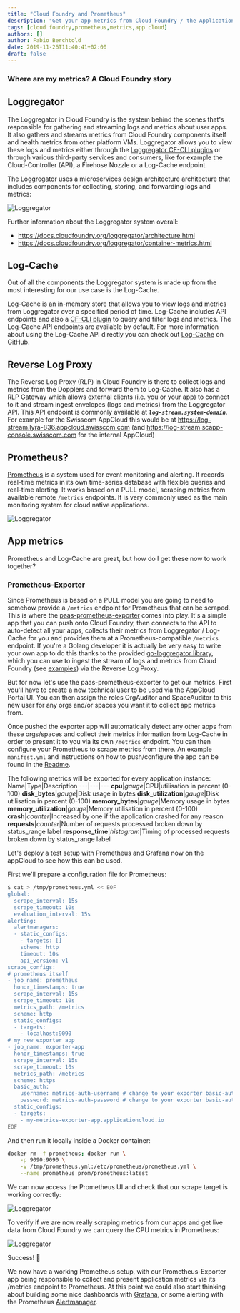 ```yaml
---
title: "Cloud Foundry and Prometheus"
description: "Get your app metrics from Cloud Foundry / the Application Cloud"
tags: [cloud foundry,prometheus,metrics,app cloud]
authors: []
author: Fabio Berchtold
date: 2019-11-26T11:40:41+02:00
draft: false
---
```


### Where are my metrics? A Cloud Foundry story

## Loggregator

The Loggregator in Cloud Foundry is the system behind the scenes that's responsible for gathering and streaming logs and metrics about user apps. It also gathers and streams metrics from Cloud Foundry components itself and health metrics from other platform VMs. Loggregator allows you to view these logs and metrics either through the [Loggregator CF-CLI plugins](https://github.com/cloudfoundry/log-stream-cli) or through various third-party services and consumers, like for example the Cloud-Controller (API), a Firehose Nozzle or a Log-Cache endpoint.

The Loggregator uses a microservices design architecture architecture that includes components for collecting, storing, and forwarding logs and metrics:

![Loggregator](/images/loggregator.png)

Further information about the Loggregator system overall:
- https://docs.cloudfoundry.org/loggregator/architecture.html
- https://docs.cloudfoundry.org/loggregator/container-metrics.html

## Log-Cache

Out of all the components the Loggregator system is made up from the most interesting for our use case is the Log-Cache.

Log-Cache is an in-memory store that allows you to view logs and metrics from Loggregator over a specified period of time. Log-Cache includes API endpoints and also a [CF-CLI plugin](https://github.com/cloudfoundry/log-cache-cli) to query and filter logs and metrics. The Log-Cache API endpoints are available by default. For more information about using the Log-Cache API directly you can check out [Log-Cache](https://github.com/cloudfoundry/log-cache) on GitHub.

## Reverse Log Proxy

The Reverse Log Proxy (RLP) in Cloud Foundry is there to collect logs and metrics from the Dopplers and forward them to Log-Cache. It also has a RLP Gateway which allows external clients (i.e. you or your app) to connect to it and stream ingest envelopes (logs and metrics) from the Loggregator API.
This API endpoint is commonly available at ***`log-stream.system-domain`***.
For example for the Swisscom AppCloud this would be at https://log-stream.lyra-836.appcloud.swisscom.com (and https://log-stream.scapp-console.swisscom.com for the internal AppCloud)

## Prometheus?

[Prometheus](https://prometheus.io/) is a system used for event monitoring and alerting. It records real-time metrics in its own time-series database with flexible queries and real-time alerting.
It works based on a PULL model, scraping metrics from available remote `/metrics` endpoints. It is very commonly used as the main monitoring system for cloud native applications.

![Loggregator](/images/prometheus.png)

## App metrics

Prometheus and Log-Cache are great, but how do I get these now to work together?

### Prometheus-Exporter

Since Prometheus is based on a PULL model you are going to need to somehow provide a `/metrics` endpoint for Prometheus that can be scraped. This is where the [paas-prometheus-exporter](https://github.com/swisscom/paas-prometheus-exporter) comes into play.
It's a simple app that you can push onto Cloud Foundry, then connects to the API to auto-detect all your apps, collects their metrics from Loggregator / Log-Cache for you and provides them at a Prometheus-compatible `/metrics` endpoint.
If you're a Golang developer it is actually be very easy to write your own app to do this thanks to the provided [go-loggregator library](https://github.com/cloudfoundry/go-loggregator), which you can use to ingest the stream of logs and metrics from Cloud Foundry (see [examples](https://github.com/cloudfoundry/go-loggregator/tree/master/examples/rlp_gateway)) via the Reverse Log Proxy.

But for now let's use the paas-prometheus-exporter to get our metrics.
First you'll have to create a new technical user to be used via the AppCloud Portal UI.
You can then assign the roles OrgAuditor and SpaceAuditor to this new user for any orgs and/or spaces you want it to collect app metrics from.

Once pushed the exporter app will automatically detect any other apps from these orgs/spaces and collect their metrics information from Log-Cache in order to present it to you via its own `/metrics` endpoint.
You can then configure your Prometheus to scrape metrics from there. An example `manifest.yml` and instructions on how to push/configure the app can be found in the [Readme](https://github.com/swisscom/paas-prometheus-exporter#usage-on-swisscom-appcloud).

The following metrics will be exported for every application instance:
Name|Type|Description
---|---|---
**cpu**|*gauge*|CPU|utilisation in percent (0-100)
**disk_bytes**|*gauge*|Disk usage in bytes
**disk_utilization**|*gauge*|Disk utilisation in percent (0-100)
**memory_bytes**|*gauge*|Memory usage in bytes
**memory_utilization**|*gauge*|Memory utilisation in percent (0-100)
**crash**|*counter*|Increased by one if the application crashed for any reason
**requests**|*counter*|Number of requests processed broken down by status_range label
**response_time**|*histogram*|Timing of processed requests broken down by status_range label

Let's deploy a test setup with Prometheus and Grafana now on the appCloud to see how this can be used.

First we'll prepare a configuration file for Prometheus:
```sh
$ cat > /tmp/prometheus.yml << EOF
global:
  scrape_interval: 15s
  scrape_timeout: 10s
  evaluation_interval: 15s
alerting:
  alertmanagers:
  - static_configs:
    - targets: []
    scheme: http
    timeout: 10s
    api_version: v1
scrape_configs:
# prometheus itself
- job_name: prometheus
  honor_timestamps: true
  scrape_interval: 15s
  scrape_timeout: 10s
  metrics_path: /metrics
  scheme: http
  static_configs:
  - targets:
    - localhost:9090
# my new exporter app
- job_name: exporter-app
  honor_timestamps: true
  scrape_interval: 15s
  scrape_timeout: 10s
  metrics_path: /metrics
  scheme: https
  basic_auth:
    username: metrics-auth-username # change to your exporter basic-auth username
    password: metrics-auth-password # change to your exporter basic-auth password
  static_configs:
  - targets:
    - my-metrics-exporter-app.applicationcloud.io
EOF
```

And then run it locally inside a Docker container:
```sh
docker rm -f prometheus; docker run \
    -p 9090:9090 \
    -v /tmp/prometheus.yml:/etc/prometheus/prometheus.yml \
    --name prometheus prom/prometheus:latest
```

We can now access the Prometheus UI and check that our scrape target is working correctly:

![Loggregator](/images/prometheus-targets.png)

To verify if we are now really scraping metrics from our apps and get live data from Cloud Foundry we can query the CPU metrics in Prometheus:

![Loggregator](/images/prometheus-graph.png)

Success! 🎉

We now have a working Prometheus setup, with our Prometheus-Exporter app being responsible to collect and present application metrics via its /metrics endpoint to Prometheus.
At this point we could also start thinking about building some nice dashboards with [Grafana](https://grafana.com/), or some alerting with the Prometheus [Alertmanager](https://prometheus.io/docs/alerting/alertmanager/).
